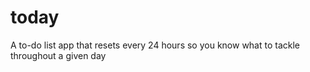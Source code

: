 # today
A to-do list app that resets every 24 hours so you know what to tackle throughout a given day
